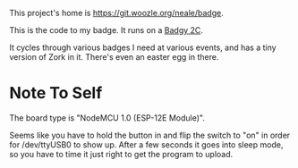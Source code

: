 This project's home is <https://git.woozle.org/neale/badge>.

This is the code to my badge.
It runs on a [Badgy 2C](https://github.com/sqfmi/badgy).

It cycles through various badges I need at various events,
and has a tiny version of Zork in it.
There's even an easter egg in there.

Note To Self
============

The board type is "NodeMCU 1.0 (ESP-12E Module)".

Seems like you have to hold the button in and flip the switch to "on"
in order for /dev/ttyUSB0 to show up. After a few seconds it goes into
sleep mode, so you have to time it just right to get the program to upload.
